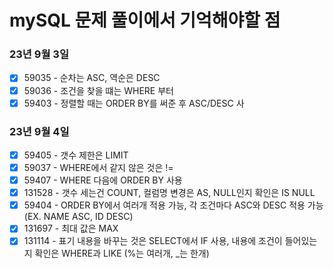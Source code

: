 # mySQL 문제 풀이에서 기억해야할 점

### 23년 9월 3일
- [X] 59035 - 순차는 ASC, 역순은 DESC
- [X] 59036 - 조건을 찾을 떄는 WHERE 부터
- [X] 59403 - 정렬할 때는 ORDER BY를 써준 후 ASC/DESC 사
### 23년 9월 4일
- [X] 59405 - 갯수 제한은 LIMIT
- [X] 59037 - WHERE에서 같지 않은 것은 !=
- [X] 59407 - WHERE 다음에 ORDER BY 사용
- [X] 131528 - 갯수 세는건 COUNT, 컬럼명 변경은 AS, NULL인지 확인은 IS NULL
- [X] 59404 - ORDER BY에서 여러개 적용 가능, 각 조건마다 ASC와 DESC 적용 가능 (EX. NAME ASC, ID DESC)
- [X] 131697 - 최대 값은 MAX
- [X] 131114 - 표기 내용을 바꾸는 것은 SELECT에서 IF 사용, 내용에 조건이 들어있는지 확인은 WHERE과 LIKE (%는 여러개, _는 한개)
